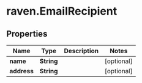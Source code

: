 # raven.EmailRecipient

## Properties

| Name        | Type       | Description | Notes      |
| ----------- | ---------- | ----------- | ---------- |
| **name**    | **String** |             | [optional] |
| **address** | **String** |             | [optional] |
